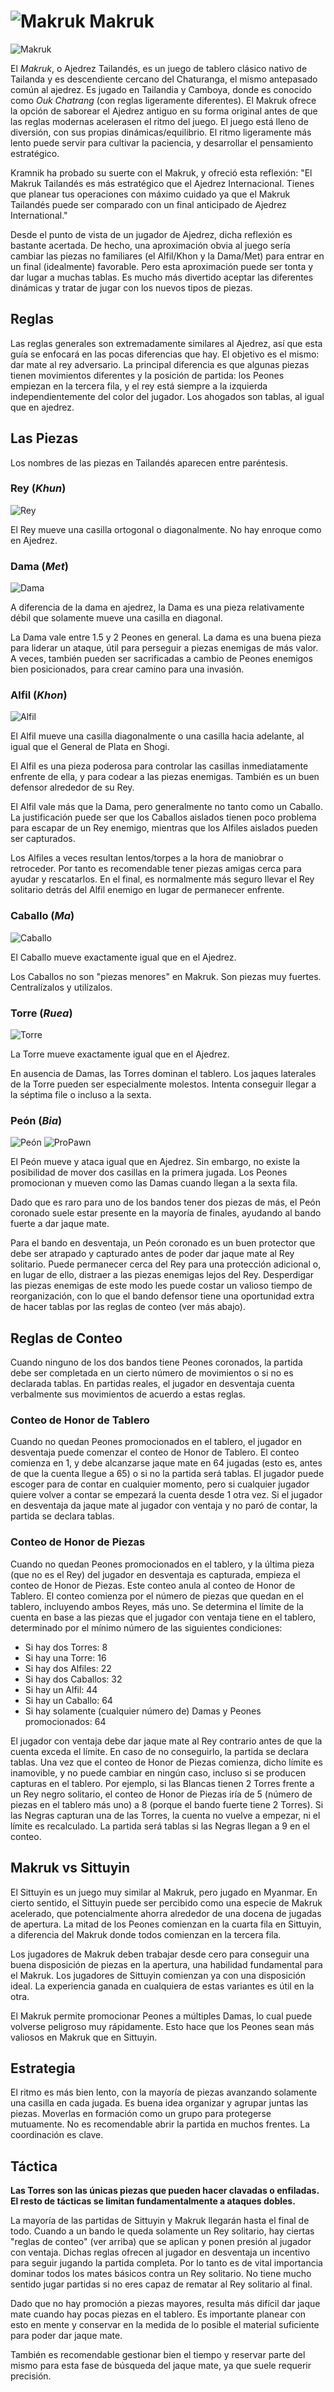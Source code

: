 # ![Makruk](https://github.com/gbtami/pychess-variants/blob/master/static/icons/makruk.svg) Makruk

![Makruk](https://github.com/gbtami/pychess-variants/blob/master/static/images/MakrukGuide/Makruk.png?raw=true)

El *Makruk*, o Ajedrez Tailandés, es un juego de tablero clásico nativo de Tailanda y es descendiente cercano del Chaturanga, el mismo antepasado común al ajedrez. Es jugado en Tailandia y Camboya, donde es conocido como *Ouk Chatrang* (con reglas ligeramente diferentes). El Makruk ofrece la opción de saborear el Ajedrez antiguo en su forma original antes de que las reglas modernas acelerasen el ritmo del juego. El juego está lleno de diversión, con sus propias dinámicas/equilibrio. El ritmo ligeramente más lento puede servir para cultivar la paciencia, y desarrollar el pensamiento estratégico.

Kramnik ha probado su suerte con el Makruk, y ofreció esta reflexión: "El Makruk Tailandés es más estratégico que el Ajedrez Internacional. Tienes que planear tus operaciones con máximo cuidado ya que el Makruk Tailandés puede ser comparado con un final anticipado de Ajedrez International."
 
Desde el punto de vista de un jugador de Ajedrez, dicha reflexión es bastante acertada. De hecho, una aproximación obvia al juego sería cambiar las piezas no familiares (el Alfil/Khon y la Dama/Met) para entrar en un final (idealmente) favorable. Pero esta aproximación puede ser tonta y dar lugar a muchas tablas. Es mucho más divertido aceptar las diferentes dinámicas y tratar de jugar con los nuevos tipos de piezas.

## Reglas

Las reglas generales son extremadamente similares al Ajedrez, así que esta guía se enfocará en las pocas diferencias que hay. El objetivo es el mismo: dar mate al rey adversario. La principal diferencia es que algunas piezas tienen movimientos diferentes y la posición de partida: los Peones empiezan en la tercera fila, y el rey está siempre a la izquierda independientemente del color del jugador. Los ahogados son tablas, al igual que en ajedrez.

## Las Piezas

Los nombres de las piezas en Tailandés aparecen entre paréntesis.

### Rey (*Khun*)

![Rey](https://github.com/gbtami/pychess-variants/blob/master/static/images/MakrukGuide/King.png?raw=true) 

El Rey mueve una casilla ortogonal o diagonalmente. No hay enroque como en Ajedrez.

### Dama (*Met*)

![Dama](https://github.com/gbtami/pychess-variants/blob/master/static/images/MakrukGuide/Queen.png?raw=true)

A diferencia de la dama en ajedrez, la Dama es una pieza relativamente débil que solamente mueve una casilla en diagonal.

La Dama vale entre 1.5 y 2 Peones en general. La dama es una buena pieza para liderar un ataque, útil para perseguir a piezas enemigas de más valor. A veces, también pueden ser sacrificadas a cambio de Peones enemigos bien posicionados, para crear camino para una invasión.

### Alfil (*Khon*)

![Alfil](https://github.com/gbtami/pychess-variants/blob/master/static/images/MakrukGuide/Bishop.png?raw=true)

El Alfil mueve una casilla diagonalmente o una casilla hacia adelante, al igual que el General de Plata en Shogi.

El Alfil es una pieza poderosa para controlar las casillas inmediatamente enfrente de ella, y para codear a las piezas enemigas. También es un buen defensor alrededor de su Rey.
 
El Alfil vale más que la Dama, pero generalmente no tanto como un Caballo. La justificación puede ser que los Caballos aislados tienen poco problema para escapar de un Rey enemigo, mientras que los Alfiles aislados pueden ser capturados.
 
Los Alfiles a veces resultan lentos/torpes a la hora de maniobrar o retroceder. Por tanto es recomendable tener piezas amigas cerca para ayudar y rescatarlos. En el final, es normalmente más seguro llevar el Rey solitario detrás del Alfil enemigo en lugar de permanecer enfrente.

### Caballo (*Ma*)

 ![Caballo](https://github.com/gbtami/pychess-variants/blob/master/static/images/MakrukGuide/Knight.png?raw=true)

El Caballo mueve exactamente igual que en el Ajedrez.

Los Caballos no son "piezas menores" en Makruk. Son piezas muy fuertes. Centralízalos y utilízalos.

### Torre (*Ruea*)

 ![Torre](https://github.com/gbtami/pychess-variants/blob/master/static/images/MakrukGuide/Rook.png?raw=true)

La Torre mueve exactamente igual que en el Ajedrez.

En ausencia de Damas, las Torres dominan el tablero. Los jaques laterales de la Torre pueden ser especialmente molestos. Intenta conseguir llegar a la séptima file o incluso a la sexta.

### Peón (*Bia*)

![Peón](https://github.com/gbtami/pychess-variants/blob/master/static/images/MakrukGuide/Pawn.png?raw=true) ![ProPawn](https://github.com/gbtami/pychess-variants/blob/master/static/images/MakrukGuide/ProPawn.png?raw=true)

El Peón mueve y ataca igual que en Ajedrez. Sin embargo, no existe la posibilidad de mover dos casillas en la primera jugada. Los Peones promocionan y mueven como las Damas cuando llegan a la sexta fila.

Dado que es raro para uno de los bandos tener dos piezas de más, el Peón coronado suele estar presente en la mayoría de finales, ayudando al bando fuerte a dar jaque mate.
 
Para el bando en desventaja, un Peón coronado es un buen protector que debe ser atrapado y capturado antes de poder dar jaque mate al Rey solitario. Puede permanecer cerca del Rey para una protección adicional o, en lugar de ello, distraer a las piezas enemigas lejos del Rey. Desperdigar las piezas enemigas de este modo les puede costar un valioso tiempo de reorganización, con lo que el bando defensor tiene una oportunidad extra de hacer tablas por las reglas de conteo (ver más abajo).

## Reglas de Conteo

Cuando ninguno de los dos bandos tiene Peones coronados, la partida debe ser completada en un cierto número de movimientos o si no es declarada tablas. En partidas reales, el jugador en desventaja cuenta verbalmente sus movimientos de acuerdo a estas reglas.

### Conteo de Honor de Tablero

Cuando no quedan Peones promocionados en el tablero, el jugador en desventaja puede comenzar el conteo de Honor de Tablero. El conteo comienza en 1, y debe alcanzarse jaque mate en 64 jugadas (esto es, antes de que la cuenta llegue a 65) o si no la partida será tablas. El jugador puede escoger para de contar en cualquier momento, pero si cualquier jugador quiere volver a contar se empezará la cuenta desde 1 otra vez. Si el jugador en desventaja da jaque mate al jugador con ventaja y no paró de contar, la partida se declara tablas.

### Conteo de Honor de Piezas

Cuando no quedan Peones promocionados en el tablero, y la última pieza (que no es el Rey) del jugador en desventaja es capturada, empieza el conteo de Honor de Piezas. Este conteo anula al conteo de Honor de Tablero. El conteo comienza por el número de piezas que quedan en el tablero, incluyendo ambos Reyes, más uno. Se determina el límite de la cuenta en base a las piezas que el jugador con ventaja tiene en el tablero, determinado por el mínimo número de las siguientes condiciones:
* Si hay dos Torres: 8
* Si hay una Torre: 16
* Si hay dos Alfiles: 22
* Si hay dos Caballos: 32
* Si hay un Alfil: 44
* Si hay un Caballo: 64
* Si hay solamente (cualquier número de) Damas y Peones promocionados: 64

El jugador con ventaja debe dar jaque mate al Rey contrario antes de que la cuenta exceda el límite. En caso de no conseguirlo, la partida se declara tablas. Una vez que el conteo de Honor de Piezas comienza, dicho límite es inamovible, y no puede cambiar en ningún caso, incluso si se producen capturas en el tablero.
Por ejemplo, si las Blancas tienen 2 Torres frente a un Rey negro solitario, el conteo de Honor de Piezas iría de 5 (número de piezas en el tablero más uno) a 8 (porque el bando fuerte tiene 2 Torres). Si las Negras capturan una de las Torres, la cuenta no vuelve a empezar, ni el límite es recalculado. La partida será tablas si las Negras llegan a 9 en el conteo.

## Makruk vs Sittuyin
 
El Sittuyin es un juego muy similar al Makruk, pero jugado en Myanmar. En cierto sentido, el Sittuyin puede ser percibido como una especie de Makruk acelerado, que potencialmente ahorra alrededor de una docena de jugadas de apertura. La mitad de los Peones comienzan en la cuarta fila en Sittuyin, a diferencia del Makruk donde todos comienzan en la tercera fila.
 
Los jugadores de Makruk deben trabajar desde cero para conseguir una buena disposición de piezas en la apertura, una habilidad fundamental para el Makruk. Los jugadores de Sittuyin comienzan ya con una disposición ideal. La experiencia ganada en cualquiera de estas variantes es útil en la otra.
 
El Makruk permite promocionar Peones a múltiples Damas, lo cual puede volverse peligroso muy rápidamente. Esto hace que los Peones sean más valiosos en Makruk que en Sittuyin.

## Estrategia
 
El ritmo es más bien lento, con la mayoría de piezas avanzando solamente una casilla en cada jugada. Es buena idea organizar y agrupar juntas las piezas. Moverlas en formación como un grupo para protegerse mutuamente. No es recomendable abrir la partida en muchos frentes. La coordinación es clave.

## Táctica
 
**Las Torres son las únicas piezas que pueden hacer clavadas o enfiladas. El resto de tácticas se limitan fundamentalmente a ataques dobles.**

La mayoría de las partidas de Sittuyin y Makruk llegarán hasta el final de todo.
Cuando a un bando le queda solamente un Rey solitario, hay ciertas "reglas de conteo" (ver arriba) que se aplican y ponen presión al jugador con ventaja. Dichas reglas ofrecen al jugador en desventaja un incentivo para seguir jugando la partida completa. Por lo tanto es de vital importancia dominar todos los mates básicos contra un Rey solitario. No tiene mucho sentido jugar partidas si no eres capaz de rematar al Rey solitario al final.
 
Dado que no hay promoción a piezas mayores, resulta más difícil dar jaque mate cuando hay pocas piezas en el tablero. Es importante planear con esto en mente y conservar en la medida de lo posible el material suficiente para poder dar jaque mate.
 
También es recomendable gestionar bien el tiempo y reservar parte del mismo para esta fase de búsqueda del jaque mate, ya que suele requerir precisión.
 
